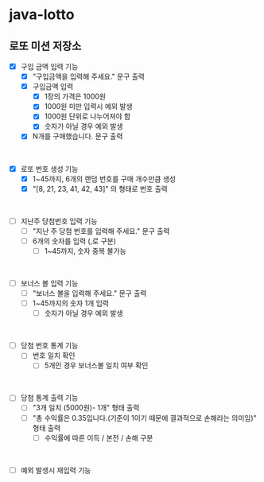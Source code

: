 # java-lotto

## 로또 미션 저장소

- [x] 구입 금액 입력 기능
    - [x] "구입금액을 입력해 주세요." 문구 출력
    - [x] 구입금액 입력
        - [x] 1장의 가격은 1000원
        - [x] 1000원 미만 입력시 예외 발생
        - [x] 1000원 단위로 나누어져야 함
        - [x] 숫자가 아닐 경우 예외 발생
    - [x] N개를 구매했습니다. 문구 출력

<br>

- [x] 로또 번호 생성 기능
    - [x] 1~45까지, 6개의 랜덤 번호를 구매 개수만큼 생성
    - [x] "[8, 21, 23, 41, 42, 43]" 의 형태로 번호 출력
  
<br>

- [ ] 지난주 당첨번호 입력 기능
    - [ ] "지난 주 당첨 번호를 입력해 주세요." 문구 출력
    - [ ] 6개의 숫자를 입력 (,로 구분)
        - [ ] 1~45까지, 숫자 중복 불가능

<br>

- [ ] 보너스 볼 입력 기능
    - [ ] "보너스 볼을 입력해 주세요." 문구 출력
    - [ ] 1~45까지의 숫자 1개 입력
        - [ ] 숫자가 아닐 경우 예외 발생

<br>

- [ ] 당첨 번호 통계 기능
    - [ ] 번호 일치 확인
        - [ ] 5개인 경우 보너스볼 일치 여부 확인

<br>

- [ ] 당첨 통계 출력 기능
    - [ ] "3개 일치 (5000원)- 1개" 형태 출력 
    - [ ] "총 수익률은 0.35입니다.(기준이 1이기 때문에 결과적으로 손해라는 의미임)" 형태 출력
        - [ ] 수익률에 따른 이득 / 본전 / 손해 구분

<br>

- [ ] 예외 발생시 재입력 기능